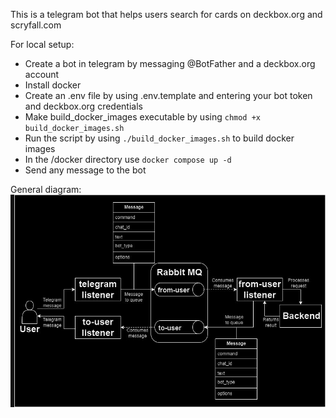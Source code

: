This is a telegram bot that helps users search for cards on deckbox.org and scryfall.com

For local setup:
* Create a bot in telegram by messaging @BotFather and a deckbox.org account
* Install docker
* Create an .env file by using .env.template and entering your bot token and deckbox.org credentials
* Make build_docker_images executable by using ```chmod +x build_docker_images.sh```
* Run the script by using ```./build_docker_images.sh``` to build docker images
* In the /docker directory use ```docker compose up -d```
* Send any message to the bot

General diagram: <br>
![Diagram](diagram.jpg)